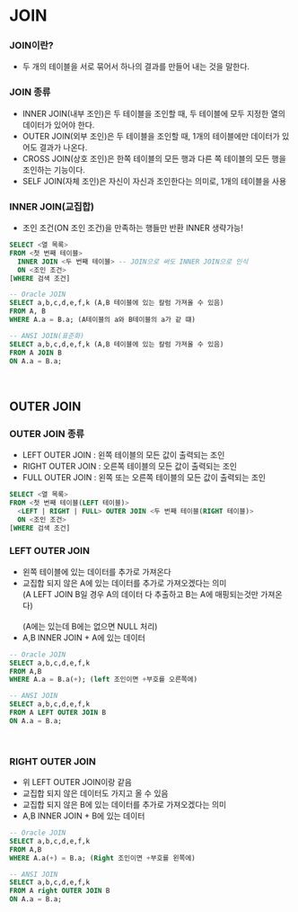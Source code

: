 # JOIN

### JOIN이란?
- 두 개의 테이블을 서로 묶어서 하나의 결과를 만들어 내는 것을 말한다.

### JOIN 종류
- INNER JOIN(내부 조인)은 두 테이블을 조인할 때, 두 테이블에 모두 지정한 열의 데이터가 있어야 한다.
- OUTER JOIN(외부 조인)은 두 테이블을 조인할 때, 1개의 테이블에만 데이터가 있어도 결과가 나온다.
- CROSS JOIN(상호 조인)은 한쪽 테이블의 모든 행과 다른 쪽 테이블의 모든 행을 조인하는 기능이다.
- SELF JOIN(자체 조인)은 자신이 자신과 조인한다는 의미로, 1개의 테이블을 사용

### INNER JOIN(교집합)
- 조인 조건(ON 조인 조건)을 만족하는 행들만 반환 INNER 생략가능!

```SQL
SELECT <열 목록>
FROM <첫 번째 테이블>
  INNER JOIN <두 번째 테이블> -- JOIN으로 써도 INNER JOIN으로 인식
  ON <조인 조건>
[WHERE 검색 조건]
```

```SQL
-- Oracle JOIN
SELECT a,b,c,d,e,f,k (A,B 테이블에 있는 칼럼 가져올 수 있음)
FROM A, B
WHERE A.a = B.a; (A테이블의 a와 B테이블의 a가 같 떄)
```

```SQL
-- ANSI JOIN(표준화)
SELECT a,b,c,d,e,f,k (A,B 테이블에 있는 칼럼 가져올 수 있음)
FROM A JOIN B
ON A.a = B.a;
```
<br>

## OUTER JOIN 

### OUTER JOIN 종류
- LEFT OUTER JOIN : 왼쪽 테이블의 모든 값이 출력되는 조인 
- RIGHT OUTER JOIN : 오른쪽 테이블의 모든 값이 출력되는 조인
- FULL OUTER JOIN : 왼쪽 또는 오른쪽 테이블의 모든 값이 출력되는 조인

```SQL
SELECT <열 목록>
FROM <첫 번째 테이블(LEFT 테이블)>
  <LEFT | RIGHT | FULL> OUTER JOIN <두 번째 테이블(RIGHT 테이블)>
  ON <조인 조건>
[WHERE 검색 조건]
```


### LEFT OUTER JOIN
- 왼쪽 테이블에 있는 데이터를 추가로 가져온다
- 교집합 되지 않은 A에 있는 데이터를 추가로 가져오겠다는 의미
  <br>
  (A LEFT JOIN B일 경우 A의 데이터 다 추출하고 B는 A에 매핑되는것만 가져온다)</br>
  <br>
  (A에는 있는데 B에는 없으면 NULL 처리)</br>
- A,B INNER JOIN + A에 있는 데이터

```SQL
-- Oracle JOIN
SELECT a,b,c,d,e,f,k
FROM A,B
WHERE A.a = B.a(+); (left 조인이면 +부호를 오른쪽에)
```

```SQL
-- ANSI JOIN
SELECT a,b,c,d,e,f,k
FROM A LEFT OUTER JOIN B
ON A.a = B.a; 
```
<br>

### RIGHT OUTER JOIN 
- 위 LEFT OUTER JOIN이랑 같음
- 교집합 되지 않은 데이터도 가지고 올 수 있음
- 교집합 되지 않은 B에 있는 데이터를 추가로 가져오겠다는 의미 
- A,B INNER JOIN + B에 있는 데이터
  
```SQL
-- Oracle JOIN
SELECT a,b,c,d,e,f,k
FROM A,B
WHERE A.a(+) = B.a; (Right 조인이면 +부호를 왼쪽에)
```

```SQL
-- ANSI JOIN
SELECT a,b,c,d,e,f,k
FROM A right OUTER JOIN B
ON A.a = B.a; 
```
